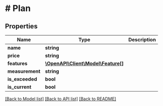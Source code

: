 # # Plan

## Properties

Name | Type | Description | Notes
------------ | ------------- | ------------- | -------------
**name** | **string** |  |
**price** | **string** |  |
**features** | [**\OpenAPI\Client\Model\Feature[]**](Feature.md) |  |
**measurement** | **string** |  | [optional]
**is_exceeded** | **bool** |  | [optional]
**is_current** | **bool** |  | [optional]

[[Back to Model list]](../../README.md#models) [[Back to API list]](../../README.md#endpoints) [[Back to README]](../../README.md)
